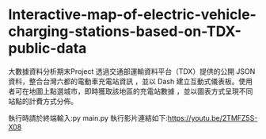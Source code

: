 # Interactive-map-of-electric-vehicle-charging-stations-based-on-TDX-public-data
大數據資料分析期末Project
透過交通部運輸資料平台（TDX）提供的公開 JSON 資料，整合台灣六都的電動車充電站資訊
，並以 Dash 建立互動式儀表板。使用者可在地圖上點選城市，即時獲取該地區的充電站數據
，並以圖表方式呈現不同站點的計費方式分佈。

執行時請於終端輸入:py main.py
執行影片連結如下:https://youtu.be/2TMFZ5S-X08
